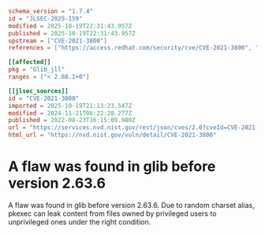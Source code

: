 ```toml
schema_version = "1.7.4"
id = "JLSEC-2025-159"
modified = 2025-10-19T22:31:43.957Z
published = 2025-10-19T22:31:43.957Z
upstream = ["CVE-2021-3800"]
references = ["https://access.redhat.com/security/cve/CVE-2021-3800", "https://bugzilla.redhat.com/show_bug.cgi?id=1938284", "https://gitlab.gnome.org/GNOME/glib/-/commit/3529bb4450a51995", "https://lists.debian.org/debian-lts-announce/2022/09/msg00020.html", "https://security.netapp.com/advisory/ntap-20221028-0004/", "https://www.openwall.com/lists/oss-security/2017/06/23/8", "https://access.redhat.com/security/cve/CVE-2021-3800", "https://bugzilla.redhat.com/show_bug.cgi?id=1938284", "https://gitlab.gnome.org/GNOME/glib/-/commit/3529bb4450a51995", "https://lists.debian.org/debian-lts-announce/2022/09/msg00020.html", "https://security.netapp.com/advisory/ntap-20221028-0004/", "https://www.openwall.com/lists/oss-security/2017/06/23/8"]

[[affected]]
pkg = "Glib_jll"
ranges = ["< 2.68.1+0"]

[[jlsec_sources]]
id = "CVE-2021-3800"
imported = 2025-10-19T21:13:23.547Z
modified = 2024-11-21T06:22:28.277Z
published = 2022-08-23T16:15:09.980Z
url = "https://services.nvd.nist.gov/rest/json/cves/2.0?cveId=CVE-2021-3800"
html_url = "https://nvd.nist.gov/vuln/detail/CVE-2021-3800"
```

# A flaw was found in glib before version 2.63.6

A flaw was found in glib before version 2.63.6. Due to random charset alias, pkexec can leak content from files owned by privileged users to unprivileged ones under the right condition.

